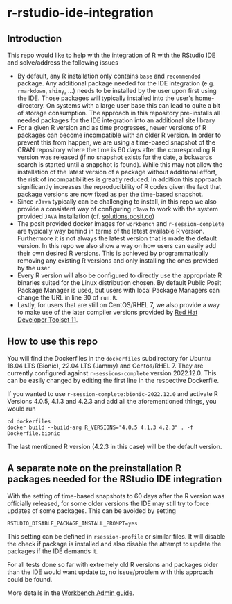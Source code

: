 # r-rstudio-ide-integration

## Introduction

This repo would like to help with the integration of R with the RStudio IDE and solve/address the following issues

* By default, any R installation only contains `base` and `recommended` package. Any additional package needed for the IDE integration (e.g. `rmarkdown`, `shiny`, ...) needs to be installed by the user upon first using the IDE. Those packages will typically installed into the user's home-directory. On systems with a large user base this can lead to quite a bit of storage consumption. The approach in this repository pre-installs all needed packages for the IDE integration into an additional site library
* For a given R version and as time progresses, newer versions of R packages can become incompatible with an older R version. In order to prevent this from happen, we are using a time-based snapshot of the CRAN repository where the time is 60 days after the corresponding R version was released (if no snapshot exists for the date, a bckwards search is started until a snapshot is found). While this may not allow the installation of the latest version of a package without additional effort, the risk of incompatibilities is greatly reduced. In addition this approach significantly increases the reproducibility of R codes given the fact that package versions are now fixed as per the time-based snapshot. 
* Since `rJava` typically can be challenging to install, in this repo we also provide a consistent way of configuring `rJava` to work with the system provided `JAVA` installation (cf. [solutions.posit.co](https://solutions.posit.co/envs-pkgs/using-rjava/index.html#setup-java-support-in-r))
* The posit provided docker images for `workbench` and `r-session-complete` are typically way behind in terms of the latest available R version. Furthermore it is not always the latest version that is made the default version. In this repo we also show a way on how users can easily add their own desired R versions. This is achieved by programmatically removing any existing R versions and only installing the ones provided by the user
* Every R version will also be configured to directly use the appropriate R binaries suited for the Linux distribution chosen. By default Public Posit Package Manager is used, but users with local Package Managers can change the URL in line 30 of `run.R`.
* Lastly, for users that are still on CentOS/RHEL 7, we also provide a way to make use of the later compiler versions provided by [Red Hat Developer Toolset 11](https://access.redhat.com/documentation/en-us/red_hat_developer_toolset/11/html/11.0_release_notes/index).

## How to use this repo

You will find the Dockerfiles in the `dockerfiles` subdirectory for Ubuntu 18.04 LTS (Bionic), 22.04 LTS (Jammy) and Centos/RHEL 7. They are currently configured against `r-sessions-complete` version 2022.12.0. This can be easily changed by editing the first line in the respective Dockerfile. 

If you wanted to use `r-session-complete:bionic-2022.12.0` and activate R Versions 4.0.5, 4.1.3 and 4.2.3 and add all the aforementioned things, you would run 

```
cd dockerfiles
docker build --build-arg R_VERSIONS="4.0.5 4.1.3 4.2.3" . -f Dockerfile.bionic
```

The last mentioned R version (4.2.3 in this case) will be the default version. 

## A separate note on the preinstallation R packages needed for the RStudio IDE integration

With the setting of time-based snapshots to 60 days after the R version was officially released, for some older versions the IDE may still try to force updates of some packages. This can be avoided by setting

```
RSTUDIO_DISABLE_PACKAGE_INSTALL_PROMPT=yes
```

This setting can be defined in `rsession-profile` or similar files. It will disable the check if package is installed and also disable the attempt to update the packages if the IDE demands it. 

For all tests done so far with extremely old R versions and packages older than the IDE would want update to, no issue/problem with this approach could be found. 

More details in the [Workbench Admin guide](https://docs.posit.co/ide/server-pro/rstudio_pro_sessions/package_installation.html#installations-and-upgrades-automated-by-rstudio-pro-ide).



